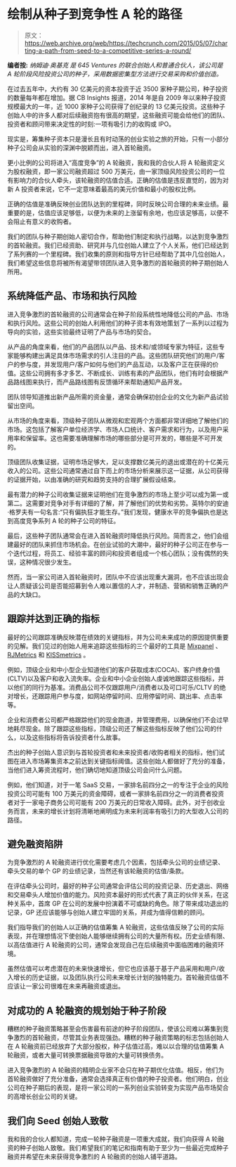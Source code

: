 # 绘制从种子到竞争性 A 轮的路径

> 原文：<https://web.archive.org/web/https://techcrunch.com/2015/05/07/charting-a-path-from-seed-to-a-competitive-series-a-round/>

**编者按:** *纳姆迪·奥基克* *是* *645 Ventures* *的联合创始人和普通合伙人，该公司是 A 轮阶段风险投资公司的种子，采用数据密集型方法进行交易采购和价值创造。*

在过去五年中，大约有 30 亿美元的资本投资于近 3500 家种子期公司，种子投资的数量每年都在增加。据 CB Insights 报道，2014 年是自 2009 年以来种子投资规模最大的一年，近 1000 家种子公司获得了创纪录的 13 亿美元投资。这些种子创始人中的许多人都对后续融资抱有很高的期望，这些融资可能会给他们的团队、投资者和顾问带来决定性的时刻:一项有吸引力的收购或 IPO。

现实是，筹集种子资本只是漫长且有时动荡的创业实验之旅的开始，只有一小部分种子公司会从实验的深渊中脱颖而出，进入首轮融资。

更小比例的公司将进入“高度竞争”的 A 轮融资，我和我的合伙人将 A 轮融资定义为股权融资，即一家公司融资超过 500 万美元，由一家顶级风险投资公司的一位有影响力的合伙人牵头，该轮融资的估值合适。正确的估值是违反直觉的，因为对新 A 投资者来说，它不一定意味着最高的美元价值和最小的股权比例。

正确的估值是准确反映创业团队达到的里程碑，同时反映公司合理的未来业绩。最重要的是，估值应该足够低，以便为未来的上涨留有余地，也应该足够高，以便不会阻止有意义的收购者。

我们的团队与种子期创始人密切合作，帮助他们制定和执行战略，以达到竞争激烈的首轮融资。我们已经资助、研究并与几位创始人建立了个人关系，他们已经达到了系列赛的一个里程碑。我们收集的原则和指导方针已经帮助了其中几位创始人，我们希望这些信息将被所有渴望带领团队进入竞争激烈的首轮融资的种子期创始人所用。

## 系统降低产品、市场和执行风险

进入竞争激烈的首轮融资的公司通常会在种子阶段系统性地降低公司的产品、市场和执行风险。这些公司的创始人利用他们的种子资本有效地策划了一系列以过程为导向的实验，这些实验最终证明了产品与市场的契合。

从产品的角度来看，他们的产品团队以产品、技术和/或领域专家为特征，这些专家能够构建出满足具体市场需求的引人注目的产品。这些团队研究他们的用户/客户的参与度，并发现用户/客户如何与他们的产品互动，以及客户正在获得的价值。这些公司拥有多才多艺、不断成长、训练有素的产品团队，他们有时会根据产品路线图来执行，而产品路线图有反馈循环来帮助通知产品开发。

团队领导知道推出新产品所需的资金量，通常会确保初创企业的文化为新产品试验留出空间。

从市场的角度来看，顶级种子团队从微观和宏观两个方面都非常详细地了解他们的市场。这包括了解客户单位经济学、市场人口统计、客户需求和行为，以及用户采用率和保留率。这也需要准确理解市场的哪些部分是可开发的，哪些是不可开发的。

顶级团队收集证据，证明市场足够大，足以支撑数亿美元的退出或潜在的十亿美元收入的公司。这些公司通常通过自下而上的市场分析来展示这一证据，从公司获得的证据开始，以由准确的研究和趋势支持的合理扩展假设结束。

最有潜力的种子公司收集证据来证明他们在竞争激烈的市场上至少可以成为第一或第二。这需要对竞争对手有详细的了解，并了解他们的优势和劣势。英特尔的安迪·格罗夫有一句名言:“只有偏执狂才能生存。”我们发现，健康水平的竞争偏执也是达到高度竞争系列 A 轮的种子公司的特征。

最后，这些种子团队通常会在进入首轮融资时降低执行风险。简而言之，他们会组建最好的团队来抓住市场机会。在创业试验的大潮中，最好的种子公司正在参与一个迭代过程，将员工、经验丰富的顾问和投资者组成一个核心团队；没有偶然的失误，这种情况很少发生。

然而，当一家公司进入首轮融资时，团队中不应该出现重大漏洞，也不应该出现会让人质疑该公司是否能招募到令人难以置信的人才，并制造、营销和销售正确的产品的大缺口。

## 跟踪并达到正确的指标

最好的公司跟踪准确反映潜在绩效的关键指标，并为公司未来成功的原因提供重要的见解。我们见过的创始人用来追踪这些指标的三个最好的工具是 [Mixpanel](https://web.archive.org/web/20230316161016/http://www.mixpanel.com/) 、 [RJMetrics](https://web.archive.org/web/20230316161016/https://rjmetrics.com/) 和 [KISSmetrics](https://web.archive.org/web/20230316161016/https://www.kissmetrics.com/) 。

例如，顶级企业和中小型企业知道他们的客户获取成本(COCA)、客户终身价值(CLTV)以及客户和收入流失率。企业和中小企业创始人虔诚地跟踪这些指标，并以他们的同行为基准。消费品公司不仅跟踪用户/消费者以及可口可乐/CLTV 的绝对增长，还跟踪用户参与度，如网站停留时间、应用停留时间、跳出率、点击率等。

企业和消费者公司都严格跟踪他们的现金跑道，并管理费用，以确保他们不会过早地耗尽现金。除了跟踪这些指标，顶级公司还了解这些指标反映了他们公司的什么，以及这些指标将告诉投资者什么故事。

杰出的种子创始人意识到与首轮投资者和未来投资者/收购者相关的指标，他们试图在进入市场筹集资本之前达到关键指标阈值。这些创始人都做好了充分的准备，当他们进入筹资流程时，他们确切地知道顶级公司会问什么问题。

例如，他们知道，对于一笔 SaaS 交易，一家排名前四分之一的专注于企业的风险投资公司可能有 100 万美元的资金障碍，或者一家排名前四分之一的消费者投资者对于一家电子商务公司可能有 200 万美元的日常收入障碍。此外，对于创收业务而言，未来的增长计划将清晰地阐明成为未来利润率有吸引力的大型收入公司的路径。

## 避免融资陷阱

为竞争激烈的 A 轮融资进行优化需要考虑几个因素，包括牵头公司的业绩记录、牵头交易的单个 GP 的业绩记录，当然还有该轮融资的估值/条款。

在评估牵头公司时，最好的种子公司通常会评估公司的投资记录、历史退出、网络和交易牵头人增加价值的能力。风险资本最好的形式代表了真正的伙伴关系，在这种关系中，首席 GP 在公司的发展中扮演着不可或缺的角色。除了带来成功退出的记录，GP 还应该能够与创始人建立牢固的关系，并成为值得信赖的顾问。

我们指导我们的创始人以正确的估值筹集 A 轮融资，这些估值反映了公司的实际表现，并在理想情况下使创始人能够继续拥有公司的大量所有权。历史业绩有限、以高估值进行 A 轮融资的公司，通常会发现自己在后续融资中面临困难的融资环境。

虽然估值可以考虑潜在的未来快速增长，但它也应该基于基于产品采用和用户/收入增长的历史证据，以及团队执行公司未来增长计划的独特能力。首轮融资估值不应该让一家公司很难在未来再融资或退出。

## 对成功的 A 轮融资的规划始于种子阶段

糟糕的种子融资策略甚至会伤害最有前途的种子阶段团队，使该公司难以筹集到竞争激烈的首轮融资，尽管其业务表现强劲。糟糕的种子融资策略的标志包括创始人在 A 轮融资前已经放弃了大部分股权，种子估值过高，难以以合理的估值筹集 A 轮融资，或者大量可转换票据融资导致的大量可转换债务。

进入竞争激烈的 A 轮融资的精明企业家不会只在种子期优化估值。相反，他们为首轮融资做好了充分准备，通常会选择真正有价值的种子投资者。他们明白，创业公司在种子期后的表现，是将一家公司的一系列创业实验转变为实现产品市场契合的高增长创业公司的关键。

## 我们向 Seed 创始人致敬

我和我的合伙人都知道，完成一轮种子融资是一项重大成就，我们向获得 A 轮融资的种子创始人致敬。我们希望我们的笔记和指南有助于至少为一些最近完成种子融资并希望在未来获得竞争激烈的 A 轮融资的创始人铺平道路。